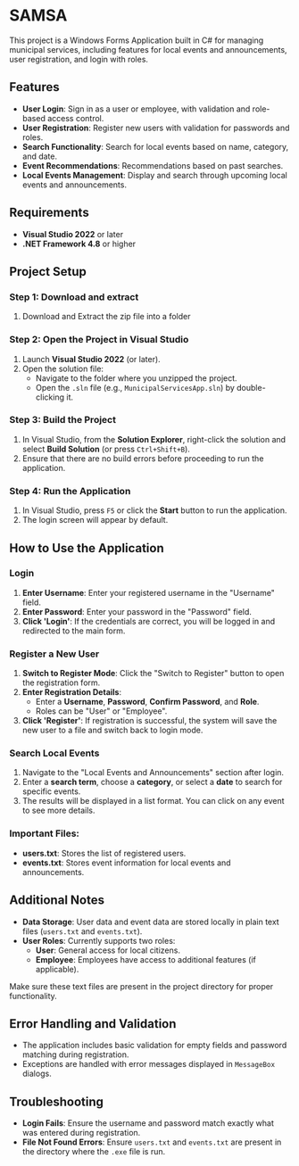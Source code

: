 # SAMSA

This project is a Windows Forms Application built in C# for managing municipal services, including features for local events and announcements, user registration, and login with roles.

## Features
- **User Login**: Sign in as a user or employee, with validation and role-based access control.
- **User Registration**: Register new users with validation for passwords and roles.
- **Search Functionality**: Search for local events based on name, category, and date.
- **Event Recommendations**: Recommendations based on past searches.
- **Local Events Management**: Display and search through upcoming local events and announcements.

## Requirements
- **Visual Studio 2022** or later
- **.NET Framework 4.8** or higher

## Project Setup

### Step 1: Download and extract
1. Download and Extract the zip file into a folder

### Step 2: Open the Project in Visual Studio
1. Launch **Visual Studio 2022** (or later).
2. Open the solution file:
   - Navigate to the folder where you unzipped the project.
   - Open the `.sln` file (e.g., `MunicipalServicesApp.sln`) by double-clicking it.

### Step 3: Build the Project
1. In Visual Studio, from the **Solution Explorer**, right-click the solution and select **Build Solution** (or press `Ctrl+Shift+B`).
2. Ensure that there are no build errors before proceeding to run the application.

### Step 4: Run the Application
1. In Visual Studio, press `F5` or click the **Start** button to run the application.
2. The login screen will appear by default.

## How to Use the Application

### Login
1. **Enter Username**: Enter your registered username in the "Username" field.
2. **Enter Password**: Enter your password in the "Password" field.
3. **Click 'Login'**: If the credentials are correct, you will be logged in and redirected to the main form.

### Register a New User
1. **Switch to Register Mode**: Click the "Switch to Register" button to open the registration form.
2. **Enter Registration Details**:
   - Enter a **Username**, **Password**, **Confirm Password**, and **Role**.
   - Roles can be "User" or "Employee".
3. **Click 'Register'**: If registration is successful, the system will save the new user to a file and switch back to login mode.

### Search Local Events
1. Navigate to the "Local Events and Announcements" section after login.
2. Enter a **search term**, choose a **category**, or select a **date** to search for specific events.
3. The results will be displayed in a list format. You can click on any event to see more details.

### Important Files:
- **users.txt**: Stores the list of registered users.
- **events.txt**: Stores event information for local events and announcements.

## Additional Notes

- **Data Storage**: User data and event data are stored locally in plain text files (`users.txt` and `events.txt`).
- **User Roles**: Currently supports two roles:
  - **User**: General access for local citizens.
  - **Employee**: Employees have access to additional features (if applicable).
  
Make sure these text files are present in the project directory for proper functionality.

## Error Handling and Validation
- The application includes basic validation for empty fields and password matching during registration.
- Exceptions are handled with error messages displayed in `MessageBox` dialogs.

## Troubleshooting
- **Login Fails**: Ensure the username and password match exactly what was entered during registration.
- **File Not Found Errors**: Ensure `users.txt` and `events.txt` are present in the directory where the `.exe` file is run.